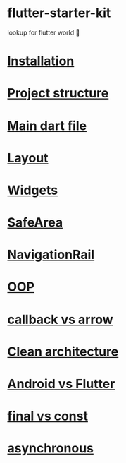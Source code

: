 # flutter-starter-kit
lookup for flutter world 🍃

# [Installation](https://github.com/KidPudel/flutter-starter-kit/blob/main/installation.md)
# [Project structure](https://github.com/KidPudel/flutter-starter-kit/blob/main/project_structure.md)
# [Main dart file](https://github.com/KidPudel/flutter-starter-kit/blob/main/main.dart)
# [Layout](https://github.com/KidPudel/flutter-starter-kit/blob/main/layout.md)
# [Widgets](https://github.com/KidPudel/flutter-starter-kit/blob/main/widget.md)
# [SafeArea](https://github.com/KidPudel/flutter-starter-kit/blob/main/safe_area.md)
# [NavigationRail](https://github.com/KidPudel/flutter-starter-kit/blob/main/navigation_rail.md)
# [OOP](https://github.com/KidPudel/flutter-starter-kit/blob/main/oop.md)
# [callback vs arrow](https://github.com/KidPudel/flutter-starter-kit/blob/main/callback_vs_arrow.md)
# [Clean architecture](https://github.com/KidPudel/flutter-starter-kit/blob/main/clean_architecture.md)
# [Android vs Flutter](https://github.com/KidPudel/flutter-starter-kit/blob/main/concepts-android-vs-flutter.md)
# [final vs const](https://github.com/KidPudel/flutter-starter-kit/blob/main/final_vs_const.md)
# [asynchronous](https://github.com/KidPudel/flutter-starter-kit/blob/main/async.md)



